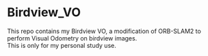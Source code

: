 # Birdview_VO  

This repo contains my Birdview VO, a modification of ORB-SLAM2 to perform Visual Odometry on birdview images.  
This is only for my personal study use.  
